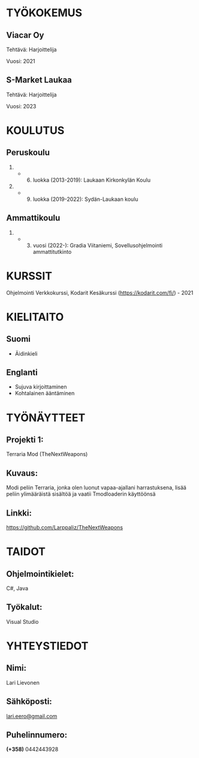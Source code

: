 # TYÖKOKEMUS
## Viacar Oy
Tehtävä: Harjoittelija

Vuosi: 2021

## S-Market Laukaa
Tehtävä: Harjoittelija

Vuosi: 2023

# KOULUTUS
## Peruskoulu

1. - 6. luokka (2013-2019): Laukaan Kirkonkylän Koulu

7. - 9. luokka (2019-2022): Sydän-Laukaan koulu

## Ammattikoulu

1. - 3. vuosi (2022-): Gradia Viitaniemi, Sovellusohjelmointi ammattitutkinto

# KURSSIT

Ohjelmointi Verkkokurssi, Kodarit Kesäkurssi (https://kodarit.com/fi/) - 2021

# KIELITAITO
## Suomi
- Äidinkieli

## Englanti
- Sujuva kirjoittaminen
- Kohtalainen ääntäminen

# TYÖNÄYTTEET
## Projekti 1:
Terraria Mod (TheNextWeapons)

## Kuvaus:
Modi peliin Terraria, jonka olen luonut vapaa-ajallani harrastuksena, lisää peliin ylimääräistä sisältöä ja vaatii Tmodloaderin käyttöönsä

## Linkki:
https://github.com/Larppaliz/TheNextWeapons

# TAIDOT
## Ohjelmointikielet:
C#, Java

## Työkalut:
Visual Studio

# YHTEYSTIEDOT
## Nimi:
Lari Lievonen

## Sähköposti:
lari.eero@gmail.com

## Puhelinnumero:
**(+358)** 0442443928
